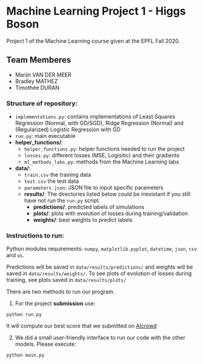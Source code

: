 # Machine Learning Project 1 - Higgs Boson
Project 1 of the Machine Learning course given at the EPFL Fall 2020. 

## Team Memberes
- Marijn VAN DER MEER
- Bradley MATHEZ
- Timothée DURAN

### Structure of repository: 
- `implementations.py`: contains implementations of Least Squares Regression (Normal, with GD/SGD), Ridge Regression (Normal) and (Regularized) Logistic Regression with GD
- `run.py`: main executable
- **helper_functions/**: 
	- `helper_functions.py`: helper functions needed to run the project
	- `losses.py`: different losses (MSE, Logisitic) and their gradients
	- `ml_methods_labs.py`: methods from the Machine Learning labs
- **data/**:
	- `train.csv` the training data
	- `test.csv` the test data
	- `parameters.json`: JSON file to input specific parameters
	- **results/**: The directories listed below could be inexistant if you still have not run the `run.py` script.
		- **predictions/**: predicted labels of simulations
        - **plots/**: plots with evolution of losses during training/validation
        - **weights/**: best weights to predict labels

### Instructions to run:
Python modules requirements: `numpy`, `matplotlib.pyplot`, `datetime`, `json`, `csv` and `os`.

Predictions will be saved in `data/results/predictions/` and weights will be saved in `data/results/weights/`. To see plots of evolution of losses during training, see plots saved in `data/results/plots/`

There are two methods to run our program.

1. For the project **submission** use:
```
python run.py
```
It will compute our best score that we submitted on [AIcrowd](https://www.aicrowd.com)

2. We did a small user-friendly interface to run our code with the other models. Please execute:
```
python main.py
``` 
